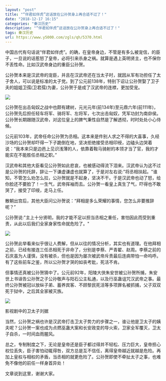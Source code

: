 ```yaml
---
layout: "post"
title: "“伴君如伴虎”这话放在公孙贺身上再合适不过了！"
date: "2018-12-17 16:15"
categories: "秦汉历史"
description: "“伴君如伴虎”这话放在公孙贺身上再合适不过了！"
tags: 秦汉历史
url: https://www.y5000.com/zgls/qh/5370.html
---
```






中国古代有句话说“伴君如伴虎”。的确，在皇帝身边，不管是有多么被宠信，的臣子，一旦说的话惹怒了皇帝，必将引来杀身之祸。就算是遇上英明贤主，也不保你不丢性命。比如汉武帝身边的重臣公孙贺。

公孙贺本来是汉武帝的宠臣，并且在汉武帝还在当太子时，就因从军有功担任了太子舍人，可以说是标准的太子党。到了公元前138年，特别下诏让公孙贺娶了卫子夫的姐姐卫孺(卫君孺)为妻，公孙贺于是成了汉武帝的连襟，更加受宠。

![](https://img.y5000.com/uploads/allimg/161117/8-16111G11T1338.jpg)

公孙贺在出击匈奴之战中也颇有建树，元光元年(前134年)至元鼎六年(前111年)，公孙贺先后担任轻车将军、骑将军、左将军，七次出击匈奴，凭军功封为南奅侯。公孙贺长期跟随汉武帝，对这位皇上的脾气秉性自然是了解透彻，时时处处小心侍候。

公元前103年，武帝任命公孙贺为丞相。这本来是件别人求之不得的大喜事，久经沙场的公孙贺却吓得一下子跪倒在地，坚决拒绝接受丞相印绶，边磕头边哭着说：“我本来只是边邑上见识浅薄的人，依靠着鞍马骑射的本领才当了官，我的才能实在不能胜任丞相之职。”

汉武帝和其他大臣看见公孙贺如此悲哀，也被感动得流下泪来。汉武帝认为这不过是公孙贺的托辞，辞让一下谦虚谦虚也就算了，于是对左右说:"将丞相扶起。"谁知，不管怎么劝怎么拉，公孙贺就是不起身，坚决不干。于是汉武帝也动了怒，给你脸还不要脸了！一生气，武帝挥袖而去。公孙贺一看皇上真生了气，吓得也不敢哭了，接受了印绶，走马上任。

散朝出宫后，其他大臣问公孙贺说：“拜相是多么荣耀的事情，您怎么非要推辞呢？”

公孙贺说:"主上十分贤明，我的才能不足以担当丞相之重任，害怕因此而受到重责，从此以后我们全家身家性命就危险了。"

![](https://img.y5000.com/uploads/allimg/161117/8-16111G11U0L6.jpg)

公孙贺此举看来似乎很让人费解，但从以往的情况分析，其实也有道理。在他拜相之前，已经有接连三任丞相死于非命了，分别是李蔡、严青翟、赵周。李蔡之前的石庆虽为人谨慎，没有被杀，但也是因为屡次被武帝斥责最后连病带怕一命呜呼。有了这些前车之鉴，所以公孙贺才哭的如丧考妣，死活不肯。

但事情还真被公孙贺猜中了。公元前92年，阳陵大侠朱安世被公孙贺所捕，朱安世上书诬告公孙贺之子公孙敬声与阳石公主私通，以及行巫蛊诅咒汉武帝之事。最终公孙贺被冠以放纵子弟、蓄养宾客、不顾黎民死活等多项罪名被抓捕，父子双双死于狱中，之后其全家被灭族。

![](https://img.y5000.com/uploads/allimg/161117/8-16111G11U9432.jpg)

影视剧中的卫太子刘据

当然，公孙贺之祸也许是汉武帝打击卫太子势力的步骤之一，谁让他是卫太子的姨夫呢？公孙贺一案也成为点燃巫蛊大案和长安政变的导火索，卫家全军覆灭，卫太子自杀，一时间血雨腥风。

总之，专制制度之下，无论是皇帝还是臣子都过得并不轻松、压力巨大，皇帝担心权位丢失，臣子害怕动辄得咎，双方总是互不信任，离得皇帝越近就越是危险。再加上皇权与相权的矛盾，当丞相的就更危险了。公孙贺即使不牵扯太子之事，也难免不像他的前任一样身首异处！

文章说到这里，谢谢大家。
